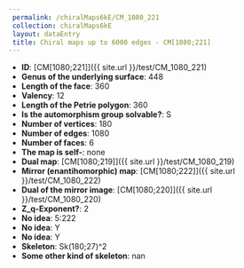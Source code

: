 ```yaml
--- 
 permalink: /chiralMaps6kE/CM_1080_221 
 collection: chiralMaps6kE
 layout: dataEntry
 title: Chiral maps up to 6000 edges - CM[1080;221]
---
```


- **ID**: [CM[1080;221]]({{ site.url }}/test/CM_1080_221)
- **Genus of the underlying surface**: 448
- **Length of the face**: 360
- **Valency**: 12
- **Length of the Petrie polygon**: 360
- **Is the automorphism group solvable?**: S
- **Number of vertices**: 180
- **Number of edges**: 1080
- **Number of faces**: 6
- **The map is self-**: none
- **Dual map**: [CM[1080;219]]({{ site.url }}/test/CM_1080_219)
- **Mirror (enantihomorphic) map**: [CM[1080;222]]({{ site.url }}/test/CM_1080_222)
- **Dual of the mirror image**: [CM[1080;220]]({{ site.url }}/test/CM_1080_220)
- **Z_q-Exponent?**: 2
- **No idea**:  5:222
- **No idea**: Y
- **No idea**: Y
- **Skeleton**: Sk(180;27)^2
- **Some other kind of skeleton**: nan
